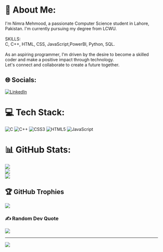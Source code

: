# 💫 About Me:
I'm Nimra Mehmood, a passionate Computer Science student in Lahore, Pakistan. I'm currently pursuing my degree from LCWU.<br><br>SKILLS:<br> C, C++, HTML, CSS, JavaScript,PowerBI, Python, SQL.<br><br>As an aspiring programmer, I'm driven by the desire to become a skilled coder and make a positive impact through technology.<br>Let's connect and collaborate to create a future together.


## 🌐 Socials:
 [![LinkedIn](https://img.shields.io/badge/LinkedIn-%230077B5.svg?logo=linkedin&logoColor=white)](https://linkedin.com/in/https://www.linkedin.com/in/nimra-mehmood-445856272) 

# 💻 Tech Stack:
![C](https://img.shields.io/badge/c-%2300599C.svg?style=for-the-badge&logo=c&logoColor=white) ![C++](https://img.shields.io/badge/c++-%2300599C.svg?style=for-the-badge&logo=c%2B%2B&logoColor=white) ![CSS3](https://img.shields.io/badge/css3-%231572B6.svg?style=for-the-badge&logo=css3&logoColor=white) ![HTML5](https://img.shields.io/badge/html5-%23E34F26.svg?style=for-the-badge&logo=html5&logoColor=white) ![JavaScript](https://img.shields.io/badge/javascript-%23323330.svg?style=for-the-badge&logo=javascript&logoColor=%23F7DF1E)
# 📊 GitHub Stats:
![](https://github-readme-stats.vercel.app/api?username=NIMRA-MEHMOOD&theme=dark&hide_border=false&include_all_commits=false&count_private=false)<br/>
![](https://github-readme-streak-stats.herokuapp.com/?user=NIMRA-MEHMOOD&theme=dark&hide_border=false)<br/>
![](https://github-readme-stats.vercel.app/api/top-langs/?username=NIMRA-MEHMOOD&theme=dark&hide_border=false&include_all_commits=false&count_private=false&layout=compact)

## 🏆 GitHub Trophies
![](https://github-profile-trophy.vercel.app/?username=NIMRA-MEHMOOD&theme=radical&no-frame=false&no-bg=true&margin-w=4)

### ✍️ Random Dev Quote
![](https://quotes-github-readme.vercel.app/api?type=horizontal&theme=radical)

---
[![](https://visitcount.itsvg.in/api?id=NIMRA-MEHMOOD&icon=0&color=0)](https://visitcount.itsvg.in)

<!-- Proudly created with GPRM ( https://gprm.itsvg.in ) -->
